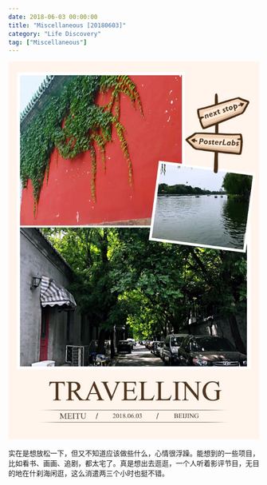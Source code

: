 ```yaml
---
date: 2018-06-03 00:00:00
title: "Miscellaneous [20180603]"
category: "Life Discovery"
tag: ["Miscellaneous"]
---
```


![2018.06.03](https://raw.githubusercontent.com/joshua19881228/my_blogs/master/Life_Discovery/Miscellaneous/figures/20180603.jpg "2018.06.03")

实在是想放松一下，但又不知道应该做些什么，心情很浮躁。能想到的一些项目，比如看书、画画、追剧，都太宅了。真是想出去逛逛，一个人听着影评节目，无目的地在什刹海闲逛，这么消遣两三个小时也挺不错。